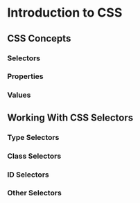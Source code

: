 # Introduction to CSS

## CSS Concepts
### Selectors
### Properties
### Values

## Working With CSS Selectors
### Type Selectors
### Class Selectors
### ID Selectors
### Other Selectors
